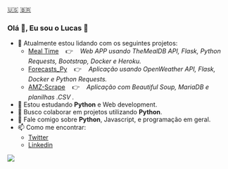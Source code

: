 [🇺🇸](https://github.com/snlucas)
[🇧🇷](#)

### Olá 👋, Eu sou o Lucas 🙂

- 🔭 Atualmente estou lidando com os seguintes projetos:
  - [Meal Time](https://github.com/snlucas/meal-time) &nbsp;&nbsp; 👉 &nbsp;&nbsp; *Web APP usando TheMealDB API, Flask, Python Requests, Bootstrap, Docker e Heroku.*
  - [Forecasts_Py](https://github.com/snlucas/Forecasts_Py) &nbsp;&nbsp; 👉 &nbsp;&nbsp; *Aplicação usando OpenWeather API, Flask, Docker e Python Requests.*
  - [AMZ-Scrape](https://github.com/snlucas/AMZ-Scrape) &nbsp;&nbsp; 👉 &nbsp;&nbsp; *Aplicação com Beautiful Soup, MariaDB e planilhas .CSV .*
- 🌱 Estou estudando **Python** e Web development.
- 👯 Busco colaborar em projetos utilizando **Python**.
- 💬 Fale comigo sobre **Python**, Javascript, e programação em geral.
- 📫 Como me encontrar:
  - [Twitter](https://twitter.com/synclucas)
  - [Linkedin](https://www.linkedin.com/in/sn-lucas/)


<img src="https://github-readme-stats.vercel.app/api?username=snlucas&&show_icons=true&title_color=d11b54&icon_color=a8066a&text_color=37d368&bg_color=191919">
